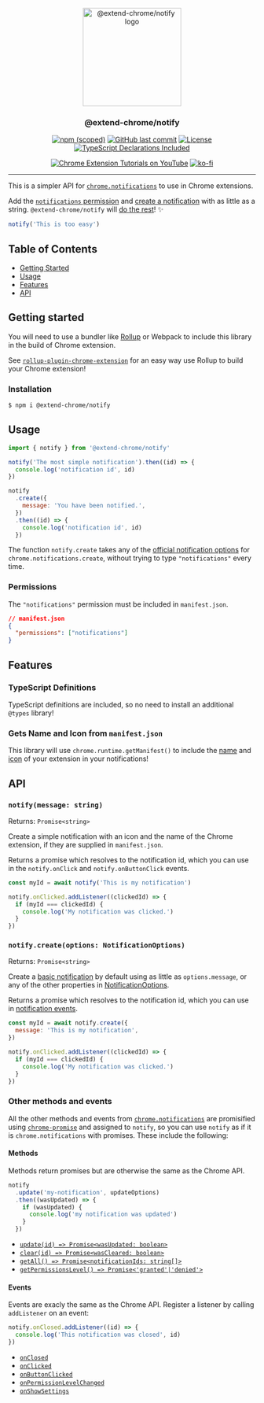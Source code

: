 <!--
Template tags:
extend-chrome
notify
@extend-chrome
https://imgur.com/0lQYbgT.png
-->

<p align="center">
  <a href="https: //github.com/extend-chrome/notify" rel="noopener">
  <img width=200px height=200px src="https://i.imgur.com/HCX1Dpk.png" alt="@extend-chrome/notify logo"></a>
</p>

<h3 align="center">@extend-chrome/notify</h3>

<div align="center">

[![npm (scoped)](https://img.shields.io/npm/v/@extend-chrome/notify.svg)](https://www.npmjs.com/package/${}/notify)
[![GitHub last commit](https://img.shields.io/github/last-commit/extend-chrome/notify.svg)](https://github.com/extend-chrome/notify)
[![License](https://img.shields.io/badge/license-MIT-blue.svg)](/LICENSE)
[![TypeScript Declarations Included](https://img.shields.io/badge/types-TypeScript-informational)](#typescript)

</div>

<div align="center">

[![Chrome Extension Tutorials on YouTube](https://img.shields.io/badge/Chrome%20Extension%20Tutorials-YouTube-c4302b.svg)](https://www.youtube.com/channel/UCVj3dGw75v8aHFYD6CL1tFg)
[![ko-fi](https://img.shields.io/badge/Buy%20us%20a%20tea-ko--fi-29ABE0)](https://ko-fi.com/jacksteam)

</div>

---

This is a simpler API for [`chrome.notifications`](https://developer.chrome.com/extensions/notifications) to use in Chrome extensions.

Add the [`notifications` permission](#permissions) and [create a notification](#usage) with as little as a string. `@extend-chrome/notify` will [do the rest](#manifest)! ✨

```javascript
notify('This is too easy')
```

## Table of Contents

- [Getting Started](#getting_started)
- [Usage](#usage)
- [Features](#features)
- [API](#api)

## Getting started <a name = "getting_started"></a>

You will need to use a bundler like [Rollup](https://rollupjs.org/guide/en/) or Webpack to include this library in the build of Chrome extension.

See [`rollup-plugin-chrome-extension`](https://github.com/extend-chrome/rollup-plugin-chrome-extension) for an easy way use Rollup to build your Chrome extension!

### Installation

```sh
$ npm i @extend-chrome/notify
```

## Usage <a name = "usage"></a>

```javascript
import { notify } from '@extend-chrome/notify'

notify('The most simple notification').then((id) => {
  console.log('notification id', id)
})

notify
  .create({
    message: 'You have been notified.',
  })
  .then((id) => {
    console.log('notification id', id)
  })
```

The function `notify.create` takes any of the [official notification options](https://developer.chrome.com/extensions/notifications#type-NotificationOptions) for `chrome.notifications.create`, without trying to type `"notifications"` every time.

### Permissions <a name = "permissions"></a>

The `"notifications"` permission must be included in `manifest.json`.

```json
// manifest.json
{
  "permissions": ["notifications"]
}
```

## Features <a name = "features"></a>

### TypeScript Definitions <a name = "typescript"></a>

TypeScript definitions are included, so no need to install an additional `@types` library!

### Gets Name and Icon from `manifest.json` <a name = "manifest"></a>

This library will use `chrome.runtime.getManifest()` to include the [name](https://developer.chrome.com/extensions/manifest/name#name) and [icon](https://developer.chrome.com/extensions/manifest/icons) of your extension in your notifications!

## API <a name = "api"></a>

### `notify(message: string)`

Returns: `Promise<string>`

Create a simple notification with an icon and the name of the Chrome extension, if they are supplied in `manifest.json`.

Returns a promise which resolves to the notification id, which you can use in the `notify.onClick` and `notify.onButtonClick` events.

```javascript
const myId = await notify('This is my notification')

notify.onClicked.addListener((clickedId) => {
  if (myId === clickedId) {
    console.log('My notification was clicked.')
  }
})
```

### `notify.create(options: NotificationOptions)`

Returns: `Promise<string>`

Create a [basic notification](https://developer.chrome.com/extensions/notifications#type-TemplateType) by default using as little as `options.message`, or any of the other properties in [NotificationOptions](https://developer.chrome.com/extensions/notifications#type-NotificationOptions).

Returns a promise which resolves to the notification id, which you can use in [notification events](#api-events).

```javascript
const myId = await notify.create({
  message: 'This is my notification',
})

notify.onClicked.addListener((clickedId) => {
  if (myId === clickedId) {
    console.log('My notification was clicked.')
  }
})
```

### Other methods and events

All the other methods and events from [`chrome.notifications`](https://developer.chrome.com/extensions/notifications) are promisified using [`chrome-promise`](https://github.com/tfoxy/chrome-promise) and assigned to `notify`, so you can use `notify` as if it is `chrome.notifications` with promises. These include the following:

#### Methods <a name = "api-methods"></a>

Methods return promises but are otherwise the same as the Chrome API.

```javascript
notify
  .update('my-notification', updateOptions)
  .then((wasUpdated) => {
    if (wasUpdated) {
      console.log('my notification was updated')
    }
  })
```

- [`update(id) => Promise<wasUpdated: boolean>`](https://developer.chrome.com/extensions/notifications#method-update)
- [`clear(id) => Promise<wasCleared: boolean>`](https://developer.chrome.com/extensions/notifications#method-clear)
- [`getAll() => Promise<notificationIds: string[]>`](https://developer.chrome.com/extensions/notifications#method-getAll)
- [`getPermissionsLevel() => Promise<'granted'|'denied'>`](https://developer.chrome.com/extensions/notifications#method-getPermissionLevel)

#### Events <a name = "api-events"></a>

Events are exacly the same as the Chrome API. Register a listener by calling `addListener` on an event:

```javascript
notify.onClosed.addListener((id) => {
  console.log('This notification was closed', id)
})
```

- [`onClosed`](https://developer.chrome.com/extensions/notifications#event-onClosed)
- [`onClicked`](https://developer.chrome.com/extensions/notifications#event-onClicked)
- [`onButtonClicked`](https://developer.chrome.com/extensions/notifications#event-onButtonClicked)
- [`onPermissionLevelChanged`](https://developer.chrome.com/extensions/notifications#event-onPermissionLevelChanged)
- [`onShowSettings`](https://developer.chrome.com/extensions/notifications#event-onShowSettings)
